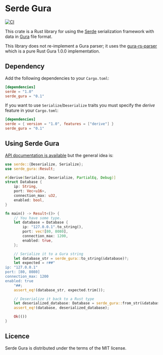 # Serde Gura

[![CI](https://github.com/gura-conf/serde-gura/actions/workflows/ci.yml/badge.svg)](https://github.com/gura-conf/serde-gura/actions/workflows/ci.yml)

This crate is a Rust library for using the [Serde] serialization framework with
data in [Gura] file format.

This library does not re-implement a Gura parser; it uses the [gura-rs-parser] which is a pure Rust Gura 1.0.0 implementation.

[gura-rs-parser]: https://github.com/gura-conf/gura-rs-parser


## Dependency

Add the following dependencies to your `Cargo.toml`:

```toml
[dependencies]
serde = "1.0"
serde_gura = "0.1"
```

If you want to use `Serialize`/`Deserialize` traits you must specify the *derive* feature in your `Cargo.toml`:


```toml
[dependencies]
serde = { version = "1.0", features = ["derive"] }
serde_gura = "0.1"
```


## Using Serde Gura

[API documentation is available][docs] but the general idea
is:


```rust
use serde::{Deserialize, Serialize};
use serde_gura::Result;

#[derive(Serialize, Deserialize, PartialEq, Debug)]
struct Database {
    ip: String,
    port: Vec<u16>,
    connection_max: u32,
    enabled: bool,
}

fn main() -> Result<()> {
    // You have some type.
    let database = Database {
        ip: "127.0.0.1".to_string(),
        port: vec![80, 8080],
        connection_max: 1200,
        enabled: true,
    };

    // Serialize it to a Gura string
    let database_str = serde_gura::to_string(&database)?;
    let expected = r##"
ip: "127.0.0.1"
port: [80, 8080]
connection_max: 1200
enabled: true
    "##;
    assert_eq!(database_str, expected.trim());

    // Deserialize it back to a Rust type
    let deserialized_database: Database = serde_gura::from_str(&database_str)?;
    assert_eq!(database, deserialized_database);

    Ok(())
}
```


## Licence

Serde Gura is distributed under the terms of the MIT license.


[Serde]: https://github.com/serde-rs/serde
[Gura]: https://gura.netlify.app/
[docs]: https://docs.rs/serde_gura
